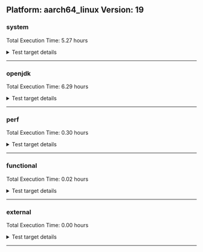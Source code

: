 ## Platform: aarch64_linux Version: 19 

###  system
 Total Execution Time:  5.27  hours
<details><summary>Test target details</summary>

| Test Name | Time |
| --- | --- |
| TestJlmRemoteThreadAuth_1 | 838683.00  ms|
| TestJlmRemoteThreadAuth_0 | 820062.00  ms|
| TestJlmRemoteThreadNoAuth_1 | 801241.00  ms|
| TestJlmRemoteThreadNoAuth_0 | 790780.00  ms|
| TestJlmRemoteMemoryAuth_1 | 722980.00  ms|
| TestJlmRemoteMemoryAuth_0 | 705609.00  ms|
| TestJlmRemoteMemoryNoAuth_1 | 704511.00  ms|
| TestJlmRemoteMemoryNoAuth_0 | 695542.00  ms|
| TestJlmRemoteClassAuth_1 | 686424.00  ms|
| MiniMix_aot_5m_0 | 685489.00  ms|
| TestJlmRemoteClassAuth_0 | 684746.00  ms|
| TestJlmRemoteClassNoAuth_1 | 670506.00  ms|
| TestJlmRemoteClassNoAuth_0 | 668965.00  ms|
| ConcurrentLoadTest_5m_0 | 349490.00  ms|
| MiniMix_5m_1 | 347890.00  ms|
| ConcurrentLoadTest_5m_1 | 347457.00  ms|
| MiniMix_5m_0 | 341226.00  ms|
| DBBLoadTest_5m_1 | 311968.00  ms|
| NioLoadTest_5m_0 | 311825.00  ms|
| NioLoadTest_5m_1 | 311576.00  ms|
| DBBLoadTest_5m_0 | 310888.00  ms|
| MathLoadTest_autosimd_5m_0 | 305070.00  ms|
| ClassLoadingTest_5m_0 | 304204.00  ms|
| LangLoadTest_5m_1 | 304058.00  ms|
| ClassLoadingTest_5m_1 | 304047.00  ms|
| MathLoadTest_all_5m_1 | 304030.00  ms|
| LambdaLoadTest_HS_5m_1 | 303965.00  ms|
| MauveMultiThrdLoad_5m_1 | 303902.00  ms|
| MathLoadTest_all_5m_0 | 303901.00  ms|
| LangLoadTest_5m_0 | 303885.00  ms|
| UtilLoadTest_5m_1 | 303873.00  ms|
| UtilLoadTest_5m_0 | 303871.00  ms|
| MauveMultiThrdLoad_5m_0 | 303780.00  ms|
| MathLoadTest_bigdecimal_5m_0 | 303738.00  ms|
| MathLoadTest_bigdecimal_5m_1 | 303682.00  ms|
| LambdaLoadTest_HS_5m_0 | 303589.00  ms|
| MathLoadTest_autosimd_5m_1 | 303313.00  ms|
| MauveSingleThrdLoad_HS_5m_1 | 274895.00  ms|
| MauveSingleInvocLoad_HS_5m_1 | 274823.00  ms|
| MauveSingleThrdLoad_HS_5m_0 | 274820.00  ms|
| MauveSingleInvocLoad_HS_5m_0 | 274817.00  ms|
| TestJlmRemoteNotifierProxyAuth_0 | 160461.00  ms|
| TestJlmRemoteNotifierProxyAuth_1 | 159200.00  ms|
| CLLoad_1 | 55227.00  ms|
| CLLoad_0 | 54908.00  ms|
| LockingLoadTest_1 | 34184.00  ms|
| LockingLoadTest_0 | 33946.00  ms|
| HCRLateAttachWorkload_previewEnabled_1 | 32354.00  ms|
| HCRLateAttachWorkload_previewEnabled_0 | 32081.00  ms|
| ParallelStreamsLoadTest_HS_1 | 22726.00  ms|
| ParallelStreamsLoadTest_HS_0 | 20419.00  ms|
| Jlink_ReqMod_1 | 10618.00  ms|
| Jlink_ReqMod_0 | 10068.00  ms|
| Jlink_AddMLimitM_1 | 9241.00  ms|
| Jlink_GenOpt_0 | 9161.00  ms|
| Jlink_AddMLimitM_0 | 9080.00  ms|
| Jlink_GenOpt_1 | 9022.00  ms|
| PatModImg_AppMod_1 | 6853.00  ms|
| PatModImg_PlatMod_0 | 6747.00  ms|
| PatModImg_Unex_0 | 6739.00  ms|
| PatModImg_Adv_0 | 6724.00  ms|
| PatModImg_AppMod_0 | 6722.00  ms|
| PatModImg_Adv_1 | 6679.00  ms|
| UpgModPath_Jar_0 | 6662.00  ms|
| PatModImg_PlatMod_1 | 6622.00  ms|
| UpgModPath_Jar_1 | 6539.00  ms|
| PatModImg_Unex_1 | 6478.00  ms|
| UpgModPath_JarImg_0 | 6441.00  ms|
| UpgModPath_Exp_0 | 6229.00  ms|
| CpMpJlink_0 | 6170.00  ms|
| UpgModPath_ExpImg_0 | 6144.00  ms|
| UpgModPath_JarImg_1 | 6120.00  ms|
| CpMpJlink_1 | 5983.00  ms|
| UpgModPath_ExpImg_1 | 5857.00  ms|
| CLTestImg_1 | 5842.00  ms|
| UpgModPath_Exp_1 | 5810.00  ms|
| CLTestImg_0 | 5708.00  ms|
| InternalAPIs_1 | 3818.00  ms|
| CpMpModJar_1 | 3761.00  ms|
| InternalAPIs_0 | 3760.00  ms|
| AutoMod_Impl1_1 | 3671.00  ms|
| AutoMod_Impl2_0 | 3641.00  ms|
| AutoMod2_1 | 3597.00  ms|
| AutoMod1_1 | 3568.00  ms|
| AutoMod2_0 | 3566.00  ms|
| PatMod_Adv_1 | 3557.00  ms|
| AutoMod1_0 | 3521.00  ms|
| AutoMod_Impl2_1 | 3482.00  ms|
| AutoMod_Impl1_0 | 3478.00  ms|
| AutoMod_Impl3_0 | 3440.00  ms|
| PatMod_AppMod_1 | 3423.00  ms|
| CpMpModJar_0 | 3395.00  ms|
| PatMod_Unex_0 | 3369.00  ms|
| PatMod_Adv_0 | 3365.00  ms|
| PatMod_PlatMod_1 | 3334.00  ms|
| PatMod_Unex_1 | 3326.00  ms|
| AutoMod_Impl3_1 | 3308.00  ms|
| PatMod_AppMod_0 | 3283.00  ms|
| PatMod_PlatMod_0 | 3169.00  ms|
| SLTest_1 | 2885.00  ms|
| SLTest_0 | 2707.00  ms|
| CpMpModJar2_1 | 2442.00  ms|
| CpMp3_0 | 2384.00  ms|
| CpMpModJar3_1 | 2381.00  ms|
| CpMpModJar2_0 | 2361.00  ms|
| CpMp3_1 | 2351.00  ms|
| CpMpModJar3_0 | 2304.00  ms|
| CLTest_1 | 2192.00  ms|
| CpMp2_1 | 2166.00  ms|
| CpMp_CpMp_0 | 2149.00  ms|
| CpMp_MP_0 | 2149.00  ms|
| CpMp_MP_1 | 2142.00  ms|
| CLTest_0 | 2055.00  ms|
| CpMp2_0 | 2047.00  ms|
| CpMp_CpMp_1 | 2027.00  ms|
| MachineInfo_0 | 542.00  ms|
| CLStressLayers_0 | 39.00  ms|
| CLStressCRI_1 | 39.00  ms|
| CLStressCRI_0 | 38.00  ms|
| CLStressLayers_1 | 38.00  ms|
| CLStressLayers_2 | 37.00  ms|
| CLStressCRI_2 | 37.00  ms|
| ExplMod_2 | 32.00  ms|
| ExplMod_1 | 31.00  ms|
| TestJlmLocal_0 | 31.00  ms|
| ExplMod_0 | 31.00  ms|
| TestJlmLocal_1 | 30.00  ms|
| TestJlmLocal_2 | 29.00  ms|
| JdiTest_1 | 29.00  ms|
| JdiTest_2 | 29.00  ms|
| CLLoad_2 | 28.00  ms|
| OAuthTest_0 | 27.00  ms|
| JdiTest_0 | 27.00  ms|
| ClassLoadingTest_5m_2 | 25.00  ms|
| AutoMod_Impl2_2 | 25.00  ms|
| MauveSingleInvocLoad_HS_5m_2 | 25.00  ms|
| TestJlmRemoteClassNoAuth_2 | 24.00  ms|
| TestJlmRemoteClassAuth_2 | 24.00  ms|
| CpMp3_2 | 24.00  ms|
| PatMod_Unex_2 | 24.00  ms|
| NioLoadTest_5m_2 | 24.00  ms|
| CpMp_CpMp_2 | 24.00  ms|
| AutoMod_Impl1_2 | 24.00  ms|
| CpMpModJar2_2 | 24.00  ms|
| UpgModPath_ExpImg_2 | 24.00  ms|
| PatModImg_PlatMod_2 | 24.00  ms|
| UpgModPath_Jar_2 | 24.00  ms|
| LambdaLoadTest_HS_5m_2 | 23.00  ms|
| AutoMod_Impl3_2 | 23.00  ms|
| CpMpJlink_2 | 23.00  ms|
| MathLoadTest_autosimd_5m_2 | 23.00  ms|
| CpMp2_2 | 23.00  ms|
| CpMp_MP_2 | 23.00  ms|
| TestJlmRemoteNotifierProxyAuth_2 | 23.00  ms|
| CpMpModJar3_2 | 23.00  ms|
| AutoMod1_2 | 23.00  ms|
| MathLoadTest_bigdecimal_5m_2 | 23.00  ms|
| TestJlmRemoteMemoryAuth_2 | 23.00  ms|
| PatMod_PlatMod_2 | 23.00  ms|
| PatModImg_AppMod_2 | 23.00  ms|
| CLTest_2 | 23.00  ms|
| UpgModPath_Exp_2 | 23.00  ms|
| MauveMultiThrdLoad_5m_2 | 23.00  ms|
| AutoMod2_2 | 23.00  ms|
| UpgModPath_JarImg_2 | 23.00  ms|
| PatModImg_Adv_2 | 23.00  ms|
| PatModImg_Unex_2 | 23.00  ms|
| InternalAPIs_2 | 23.00  ms|
| CpMpModJar_2 | 23.00  ms|
| Jlink_AddMLimitM_2 | 23.00  ms|
| SLTest_2 | 23.00  ms|
| ParallelStreamsLoadTest_HS_2 | 23.00  ms|
| TestJlmRemoteThreadNoAuth_2 | 22.00  ms|
| PatMod_Adv_2 | 22.00  ms|
| MauveSingleThrdLoad_HS_5m_2 | 22.00  ms|
| CLTestImg_2 | 22.00  ms|
| Jlink_ReqMod_2 | 22.00  ms|
| MathLoadTest_all_5m_2 | 22.00  ms|
| TestJlmRemoteMemoryNoAuth_2 | 22.00  ms|
| Jlink_GenOpt_2 | 22.00  ms|
| ConcurrentLoadTest_5m_2 | 22.00  ms|
| DBBLoadTest_5m_2 | 22.00  ms|
| PatMod_AppMod_2 | 22.00  ms|
| TestJlmRemoteThreadAuth_2 | 22.00  ms|
| LockingLoadTest_2 | 22.00  ms|
| LangLoadTest_5m_2 | 22.00  ms|
| MiniMix_5m_2 | 21.00  ms|
| UtilLoadTest_5m_2 | 21.00  ms|
| HCRLateAttachWorkload_previewEnabled_2 | 21.00  ms|
</details>

---

###  openjdk
 Total Execution Time:  6.29  hours
<details><summary>Test target details</summary>

| Test Name | Time |
| --- | --- |
| jdk_lang_1 | 1756104.00  ms|
| jdk_net_1 | 1427553.00  ms|
| jdk_net_0 | 1406646.00  ms|
| jvm_compiler_1 | 1211308.00  ms|
| jvm_compiler_0 | 1211115.00  ms|
| jdk_security3_0 | 1142422.00  ms|
| jdk_security3_1 | 1109784.00  ms|
| jdk_tools_0 | 870441.00  ms|
| jdk_tools_1 | 846578.00  ms|
| jdk_util_1 | 844929.00  ms|
| jdk_util_0 | 812080.00  ms|
| jdk_lang_0 | 755206.00  ms|
| jdk_nio_0 | 440952.00  ms|
| jdk_nio_1 | 438069.00  ms|
| jdk_jfr_1 | 388851.00  ms|
| jdk_jfr_0 | 373724.00  ms|
| jdk_vector_1 | 339232.00  ms|
| jdk_vector_0 | 334225.00  ms|
| hotspot_custom_1 | 319484.00  ms|
| hotspot_custom_0 | 318935.00  ms|
| jdk_jmx_1 | 288977.00  ms|
| jdk_jdi_0 | 281957.00  ms|
| jdk_jdi_1 | 279852.00  ms|
| jdk_jmx_0 | 275749.00  ms|
| jdk_beans_0 | 268842.00  ms|
| jdk_beans_1 | 263446.00  ms|
| jdk_other_0 | 202912.00  ms|
| jdk_security1_1 | 200804.00  ms|
| jdk_other_1 | 199538.00  ms|
| jdk_security1_0 | 197944.00  ms|
| jdk_foreign_1 | 179861.00  ms|
| jdk_foreign_0 | 179562.00  ms|
| hotspot_serviceability_jvmti_0 | 174757.00  ms|
| hotspot_serviceability_jvmti_1 | 174256.00  ms|
| jdk_security4_1 | 169845.00  ms|
| jdk_time_0 | 164415.00  ms|
| jdk_security4_0 | 163363.00  ms|
| jdk_time_1 | 159647.00  ms|
| jdk_rmi_0 | 148191.00  ms|
| jdk_rmi_1 | 145848.00  ms|
| jdk_imageio_0 | 136927.00  ms|
| jdk_imageio_1 | 135109.00  ms|
| jdk_management_1 | 131718.00  ms|
| jdk_management_0 | 131096.00  ms|
| jdk_security2_0 | 119817.00  ms|
| jdk_math_1 | 114197.00  ms|
| jdk_math_0 | 113512.00  ms|
| jdk_security2_1 | 113025.00  ms|
| jdk_io_0 | 81172.00  ms|
| jdk_text_0 | 79520.00  ms|
| jdk_text_1 | 79480.00  ms|
| jdk_io_1 | 78216.00  ms|
| jdk_instrument_1 | 77813.00  ms|
| jdk_instrument_0 | 77321.00  ms|
| jdk_svc_sanity_1 | 51692.00  ms|
| jdk_svc_sanity_0 | 49901.00  ms|
| jdk_custom_0 | 46211.00  ms|
| jdk_custom_1 | 45181.00  ms|
| jdk11_tier1_buffer_1 | 44800.00  ms|
| jdk11_tier1_buffer_0 | 43200.00  ms|
| runtime_nestmate_0 | 32987.00  ms|
| jdk_build_0 | 32875.00  ms|
| runtime_nestmate_1 | 32455.00  ms|
| jdk_build_1 | 29631.00  ms|
| jdk_security_infra_0 | 28031.00  ms|
| jdk_security_infra_1 | 26505.00  ms|
| jdk_foreign_native_0 | 23089.00  ms|
| jdk_foreign_native_1 | 22301.00  ms|
| jdk11_tier1_iso8859_0 | 21681.00  ms|
| jdk_native_sanity_0 | 21067.00  ms|
| jdk11_tier1_iso8859_1 | 20675.00  ms|
| jdk_native_sanity_1 | 20515.00  ms|
| jdk_lang_native_1 | 20112.00  ms|
| jdk_lang_native_0 | 19434.00  ms|
| jvm_native_sanity_1 | 16749.00  ms|
| jvm_native_sanity_0 | 16380.00  ms|
| langtools_custom_1 | 15316.00  ms|
| langtools_custom_0 | 15044.00  ms|
| jdk_awt_0 | 31.00  ms|
| jdk_awt_2 | 31.00  ms|
| jdk_math_2 | 30.00  ms|
| jdk11_tier1_iso8859_2 | 29.00  ms|
| jdk_swing_1 | 29.00  ms|
| jdk_svc_sanity_2 | 28.00  ms|
| jdk_foreign_native_2 | 28.00  ms|
| jdk_swing_2 | 28.00  ms|
| jdk_swing_0 | 28.00  ms|
| jdk_awt_1 | 28.00  ms|
| jdk_client_sanity_2 | 28.00  ms|
| jdk_util_2 | 27.00  ms|
| jdk_sound_0 | 27.00  ms|
| jdk_client_sanity_1 | 27.00  ms|
| jdk11_tier1_buffer_2 | 27.00  ms|
| jdk_lang_native_win_1 | 27.00  ms|
| jdk_lang_native_2 | 26.00  ms|
| jdk_lang_native_win_0 | 26.00  ms|
| jdk_lang_native_win_2 | 26.00  ms|
| jdk_2d_0 | 26.00  ms|
| jdk_sound_1 | 26.00  ms|
| jdk_sound_2 | 26.00  ms|
| jdk_jfc_demo_2 | 25.00  ms|
| jdk_foreign_2 | 25.00  ms|
| jdk_jfc_demo_0 | 25.00  ms|
| jdk_client_sanity_0 | 25.00  ms|
| jdk_jfc_demo_1 | 25.00  ms|
| jdk_lang_2 | 25.00  ms|
| jdk_jmx_2 | 24.00  ms|
| jdk_2d_2 | 24.00  ms|
| jdk_2d_1 | 24.00  ms|
| jdk_rmi_2 | 24.00  ms|
| jdk_security4_2 | 24.00  ms|
| jdk_text_2 | 23.00  ms|
| langtools_custom_2 | 23.00  ms|
| jdk_time_2 | 23.00  ms|
| jdk_net_2 | 23.00  ms|
| jdk_custom_2 | 23.00  ms|
| jdk_security2_2 | 23.00  ms|
| jdk_nio_2 | 23.00  ms|
| jdk_security1_2 | 23.00  ms|
| hotspot_serviceability_jvmti_2 | 22.00  ms|
| jdk_other_2 | 22.00  ms|
| jdk_management_2 | 22.00  ms|
| jdk_build_2 | 21.00  ms|
| jdk_vector_2 | 21.00  ms|
| jdk_security3_2 | 21.00  ms|
| jdk_security_infra_2 | 21.00  ms|
| jdk_native_sanity_2 | 21.00  ms|
| jvm_native_sanity_2 | 21.00  ms|
| jdk_jdi_2 | 21.00  ms|
| jdk_instrument_2 | 21.00  ms|
| jdk_io_2 | 20.00  ms|
| hotspot_custom_2 | 20.00  ms|
| runtime_nestmate_2 | 20.00  ms|
| jvm_compiler_2 | 20.00  ms|
| jdk_tools_2 | 19.00  ms|
| jdk_jfr_2 | 19.00  ms|
| jdk_imageio_2 | 19.00  ms|
| jdk_beans_2 | 18.00  ms|
</details>

---

###  perf
 Total Execution Time:  0.30  hours
<details><summary>Test target details</summary>

| Test Name | Time |
| --- | --- |
| renaissance-fj-kmeans_0 | 269737.00  ms|
| renaissance-future-genetic_0 | 229609.00  ms|
| renaissance-mnemonics_0 | 164501.00  ms|
| renaissance-par-mnemonics_0 | 126407.00  ms|
| renaissance-finagle-http_0 | 117521.00  ms|
| renaissance-philosophers_0 | 76411.00  ms|
| renaissance-scala-kmeans_0 | 28428.00  ms|
| dacapo-jython_0 | 18295.00  ms|
| dacapo-h2_0 | 18058.00  ms|
| dacapo-avrora_0 | 7964.00  ms|
| dacapo-sunflow_0 | 6209.00  ms|
| dacapo-xalan_0 | 6099.00  ms|
| dacapo-pmd_0 | 5178.00  ms|
| dacapo-fop_0 | 3788.00  ms|
| dacapo-luindex_0 | 3144.00  ms|
| renaissance-db-shootout_0 | 29.00  ms|
| renaissance-als_0 | 26.00  ms|
| renaissance-akka-uct_0 | 26.00  ms|
| dacapo-lusearch-fix_0 | 26.00  ms|
| renaissance-log-regression_0 | 26.00  ms|
| renaissance-finagle-chirper_0 | 26.00  ms|
| dacapo-tomcat_0 | 26.00  ms|
| renaissance-naive-bayes_0 | 25.00  ms|
| renaissance-gauss-mix_0 | 25.00  ms|
| renaissance-dec-tree_0 | 25.00  ms|
| renaissance-movie-lens_0 | 25.00  ms|
| renaissance-chi-square_0 | 25.00  ms|
| IdleMicrobenchmark_HS_0 | 20.00  ms|
</details>

---

###  functional
 Total Execution Time:  0.02  hours
<details><summary>Test target details</summary>

| Test Name | Time |
| --- | --- |
| MBCS_Tests_charsets_0 | 49116.00  ms|
| MBCS_Tests_codepoint_linux_0 | 5097.00  ms|
| SecurityTests_0 | 3691.00  ms|
| MBCS_Tests_unicode_linux_0 | 2886.00  ms|
| cmdLineTester_libpathTestRtfChild_0 | 1191.00  ms|
| MBCS_Tests_datetime_0 | 1110.00  ms|
| MBCS_Tests_datetime_formatter_0 | 1104.00  ms|
| MBCS_Tests_property_utf8_0 | 1028.00  ms|
| MBCS_Tests_language_tag_0 | 920.00  ms|
| Jep334Tests_0 | 874.00  ms|
| MBCS_Tests_new_jp_era_0 | 865.00  ms|
| IllegalAccessProtectedMethodTest_0 | 855.00  ms|
| Jep360Tests_0 | 815.00  ms|
| jsr292BootstrapTest_0 | 752.00  ms|
| Jep384Tests_0 | 729.00  ms|
| Jep371Tests_0 | 717.00  ms|
| RegularClassAndInterfaceFinalFieldTests_0 | 691.00  ms|
| StringIndentTests_0 | 689.00  ms|
| testXXArgumentTesting_0 | 644.00  ms|
| cmdLineTester_getPid_0 | 444.00  ms|
| MBCS_Tests_StAX_zh_TW_linux_0 | 148.00  ms|
| MBCS_Tests_StAX_ja_JP_linux_0 | 143.00  ms|
| MBCS_Tests_i18n_zh_CN_linux_0 | 139.00  ms|
| MBCS_Tests_StAX_ko_KR_linux_0 | 138.00  ms|
| MBCS_Tests_StAX_zh_CN_linux_0 | 133.00  ms|
| MBCS_Tests_locale_matching_zh_TW_linux_0 | 120.00  ms|
| MBCS_Tests_i18n_zh_TW_linux_0 | 118.00  ms|
| MBCS_Tests_i18n_ko_KR_linux_0 | 118.00  ms|
| MBCS_Tests_i18n_ja_JP_linux_0 | 116.00  ms|
| MBCS_Tests_locale_matching_ko_KR_linux_0 | 113.00  ms|
| MBCS_Tests_locale_matching_zh_CN_linux_0 | 112.00  ms|
| MBCS_Tests_locale_matching_ja_JP_linux_0 | 108.00  ms|
| MBCS_Tests_jdbc41_ko_KR_linux_0 | 91.00  ms|
| MBCS_Tests_urlclassloader_ko_KR_linux_0 | 88.00  ms|
| MBCS_Tests_compact_number_format_ja_JP_linux_0 | 79.00  ms|
| MBCS_Tests_compact_number_format_ko_KR_linux_0 | 78.00  ms|
| MBCS_Tests_scanner_ja_JP_linux_0 | 75.00  ms|
| MBCS_Tests_jaxp14_ko_KR_linux_0 | 74.00  ms|
| MBCS_Tests_jaxp14_zh_TW_linux_0 | 74.00  ms|
| MBCS_Tests_jaxp14_zh_CN_linux_0 | 73.00  ms|
| MBCS_Tests_jaxp14_ja_JP_linux_0 | 73.00  ms|
| MBCS_Tests_coin_ja_JP_linux_0 | 72.00  ms|
| MBCS_Tests_Compiler_ko_KR_linux_0 | 72.00  ms|
| MBCS_Tests_jdbc41_zh_TW_linux_0 | 71.00  ms|
| MBCS_Tests_record_zh_TW_linux_0 | 71.00  ms|
| MBCS_Tests_urlclassloader_ja_JP_linux_0 | 71.00  ms|
| MBCS_Tests_sealed_classes_ko_KR_linux_0 | 71.00  ms|
| MBCS_Tests_annotation_zh_TW_linux_0 | 71.00  ms|
| MBCS_Tests_file_ko_KR_linux_0 | 71.00  ms|
| MBCS_Tests_Compiler_ja_JP_linux_0 | 70.00  ms|
| MBCS_Tests_jdbc41_ja_JP_linux_0 | 70.00  ms|
| MBCS_Tests_nio_ko_KR_linux_0 | 70.00  ms|
| MBCS_Tests_regex_zh_CN_linux_0 | 69.00  ms|
| MBCS_Tests_env_ja_JP_linux_0 | 69.00  ms|
| MBCS_Tests_env_zh_TW_linux_0 | 69.00  ms|
| MBCS_Tests_IDN_zh_TW_linux_0 | 69.00  ms|
| MBCS_Tests_codepage_ja_JP_linux_0 | 69.00  ms|
| MBCS_Tests_text_blocks_ja_JP_linux_0 | 69.00  ms|
| MBCS_Tests_text_blocks_ko_KR_linux_0 | 69.00  ms|
| MBCS_Tests_urlclassloader_zh_CN_linux_0 | 69.00  ms|
| MBCS_Tests_coin_ko_KR_linux_0 | 69.00  ms|
| MBCS_Tests_switch_expressions_ja_JP_linux_0 | 69.00  ms|
| MBCS_Tests_pref_ja_JP_linux_0 | 69.00  ms|
| MBCS_Tests_IDN_zh_CN_linux_0 | 68.00  ms|
| MBCS_Tests_record_ko_KR_linux_0 | 68.00  ms|
| MBCS_Tests_nio_zh_TW_linux_0 | 68.00  ms|
| MBCS_Tests_annotation_ja_JP_linux_0 | 68.00  ms|
| MBCS_Tests_pref_zh_TW_linux_0 | 68.00  ms|
| MBCS_Tests_nio_zh_CN_linux_0 | 68.00  ms|
| MBCS_Tests_switch_expressions_ko_KR_linux_0 | 68.00  ms|
| MBCS_Tests_sealed_classes_ja_JP_linux_0 | 68.00  ms|
| MBCS_Tests_annotation_ko_KR_linux_0 | 68.00  ms|
| MBCS_Tests_regex_ko_KR_linux_0 | 68.00  ms|
| MBCS_Tests_coin_zh_CN_linux_0 | 68.00  ms|
| MBCS_Tests_regex_ja_JP_linux_0 | 68.00  ms|
| MBCS_Tests_pattern_matching_instanceof_ja_JP_linux_0 | 68.00  ms|
| MBCS_Tests_sealed_classes_zh_TW_linux_0 | 68.00  ms|
| MBCS_Tests_text_blocks_zh_CN_linux_0 | 67.00  ms|
| MBCS_Tests_compact_number_format_zh_CN_linux_0 | 67.00  ms|
| MBCS_Tests_IDN_ja_JP_linux_0 | 67.00  ms|
| MBCS_Tests_jdbc41_zh_CN_linux_0 | 67.00  ms|
| MBCS_Tests_annotation_zh_CN_linux_0 | 67.00  ms|
| MBCS_Tests_formatter_ja_JP_linux_0 | 67.00  ms|
| MBCS_Tests_record_ja_JP_linux_0 | 67.00  ms|
| MBCS_Tests_nio_KO_KR_aix_0 | 67.00  ms|
| MBCS_Tests_file_zh_CN_linux_0 | 67.00  ms|
| MBCS_Tests_env_ko_KR_linux_0 | 67.00  ms|
| MBCS_Tests_pattern_matching_instanceof_ko_KR_linux_0 | 67.00  ms|
| MBCS_Tests_nio_ja_JP_linux_0 | 67.00  ms|
| MBCS_Tests_switch_expressions_zh_TW_linux_0 | 66.00  ms|
| MBCS_Tests_pattern_matching_instanceof_zh_CN_linux_0 | 66.00  ms|
| MBCS_Tests_codepage_zh_TW_linux_0 | 66.00  ms|
| MBCS_Tests_codepage_ko_KR_linux_0 | 66.00  ms|
| MBCS_Tests_scanner_zh_TW_linux_0 | 66.00  ms|
| MBCS_Tests_record_zh_CN_linux_0 | 66.00  ms|
| MBCS_Tests_text_blocks_zh_TW_linux_0 | 66.00  ms|
| MBCS_Tests_pref_zh_CN_linux_0 | 66.00  ms|
| MBCS_Tests_urlclassloader_zh_TW_linux_0 | 66.00  ms|
| MBCS_Tests_Compiler_zh_TW_linux_0 | 66.00  ms|
| MBCS_Tests_env_zh_CN_linux_0 | 66.00  ms|
| MBCS_Tests_regex_zh_TW_linux_0 | 65.00  ms|
| MBCS_Tests_file_zh_TW_linux_0 | 65.00  ms|
| MBCS_Tests_switch_expressions_zh_CN_linux_0 | 65.00  ms|
| MBCS_Tests_scanner_ko_KR_linux_0 | 65.00  ms|
| MBCS_Tests_coin_zh_TW_linux_0 | 65.00  ms|
| MBCS_Tests_pref_ko_KR_linux_0 | 65.00  ms|
| MBCS_Tests_compact_number_format_zh_TW_linux_0 | 65.00  ms|
| MBCS_Tests_IDN_ko_KR_linux_0 | 65.00  ms|
| MBCS_Tests_codepage_zh_CN_linux_0 | 65.00  ms|
| MBCS_Tests_sealed_classes_zh_CN_linux_0 | 64.00  ms|
| MBCS_Tests_formatter_ko_KR_linux_0 | 64.00  ms|
| MBCS_Tests_Compiler_zh_CN_linux_0 | 64.00  ms|
| MBCS_Tests_file_ja_JP_linux_0 | 63.00  ms|
| MBCS_Tests_pattern_matching_instanceof_zh_TW_linux_0 | 63.00  ms|
| MBCS_Tests_scanner_zh_CN_linux_0 | 63.00  ms|
| MBCS_Tests_formatter_zh_TW_linux_0 | 62.00  ms|
| MBCS_Tests_formatter_zh_CN_linux_0 | 61.00  ms|
| vmLifecyleTests_0 | 31.00  ms|
| Jep397Tests_testSubClassOfSealedSuperFromDifferentPackageInSameNamedModule_0 | 31.00  ms|
| SyntheticGCWorkload_TestCase_0 | 31.00  ms|
| vmLifecyleTests_1 | 30.00  ms|
| vmLifecyleTests_4 | 30.00  ms|
| Jep397Tests_0 | 30.00  ms|
| vmLifecyleTests_5 | 29.00  ms|
| vmLifecyleTests_3 | 29.00  ms|
| Jep397Tests_testSubClassOfSealedSuperFromDifferentPackageInSameUnamedModule_0 | 29.00  ms|
| Jep397Tests_testSubClassOfSealedSuperFromDifferentModule_0 | 29.00  ms|
| MBCS_Tests_regex_ja_JP_aix_0 | 29.00  ms|
| vmLifecyleTests_2 | 28.00  ms|
| MBCS_Tests_locale_matching_JA_JP_aix_0 | 28.00  ms|
| MBCS_Tests_compact_number_format_ko_KR_aix_0 | 27.00  ms|
| MBCS_Tests_urlclassloader_tw_windows_0 | 27.00  ms|
| MBCS_Tests_switch_expressions_JA_JP_aix_0 | 25.00  ms|
| MBCS_Tests_text_blocks_KO_KR_aix_0 | 25.00  ms|
| MBCS_Tests_coin_cn_windows_0 | 25.00  ms|
| MBCS_Tests_nio_tw_windows_0 | 25.00  ms|
| MBCS_Tests_locale_matching_ko_windows_0 | 25.00  ms|
| MBCS_Tests_env_zh_CN_aix_0 | 25.00  ms|
| MBCS_Tests_sealed_classes_Zh_TW_aix_0 | 25.00  ms|
| MBCS_Tests_scanner_zh_CN_aix_0 | 25.00  ms|
| MBCS_Tests_pattern_matching_instanceof_Zh_CN_aix_0 | 25.00  ms|
| MBCS_Tests_regex_Zh_TW_aix_0 | 25.00  ms|
| MBCS_Tests_jdbc41_Zh_TW_aix_0 | 25.00  ms|
| MBCS_Tests_codepage_Ja_JP_aix_0 | 24.00  ms|
| MBCS_Tests_IDN_tw_windows_0 | 24.00  ms|
| MBCS_Tests_env_KO_KR_aix_0 | 24.00  ms|
| MBCS_Tests_urlclassloader_ZH_TW_aix_0 | 24.00  ms|
| MBCS_Tests_env_zh_TW_aix_0 | 24.00  ms|
| MBCS_Tests_nio_ko_windows_0 | 24.00  ms|
| MBCS_Tests_StAX_ja_windows_0 | 24.00  ms|
| MBCS_Tests_switch_expressions_ja_JP_aix_0 | 24.00  ms|
| MBCS_Tests_codepage_tw_windows_0 | 24.00  ms|
| MBCS_Tests_unicode_aix_0 | 24.00  ms|
| MBCS_Tests_annotation_Zh_TW_aix_0 | 24.00  ms|
| MBCS_Tests_locale_matching_windows_0 | 24.00  ms|
| MBCS_Tests_nio_ja_windows_0 | 24.00  ms|
| MBCS_Tests_codepage_ZH_CN_aix_0 | 24.00  ms|
| MBCS_Tests_nio_Ja_JP_aix_0 | 24.00  ms|
| MBCS_Tests_file_KO_KR.aix_0 | 24.00  ms|
| MBCS_Tests_switch_expressions_ko_KR_aix_0 | 24.00  ms|
| MBCS_Tests_scanner_ja_windows_0 | 24.00  ms|
| MBCS_Tests_annotation_zh_TW_aix_0 | 24.00  ms|
| MBCS_Tests_coin_ZH_TW_aix_0 | 24.00  ms|
| MBCS_Tests_formatter_ja_JP_aix_0 | 24.00  ms|
| MBCS_Tests_codepage_Zh_TW_aix_0 | 24.00  ms|
| MBCS_Tests_nio_cn_windows_0 | 24.00  ms|
| MBCS_Tests_scanner_Zh_CN_aix_0 | 24.00  ms|
| MBCS_Tests_record_Zh_CN_aix_0 | 24.00  ms|
| MBCS_Tests_IDN_ja_JP_aix_0 | 24.00  ms|
| MBCS_Tests_urlclassloader_Zh_TW_aix_0 | 24.00  ms|
| MBCS_Tests_jaxp14_ko_KR_aix_0 | 24.00  ms|
| MBCS_Tests_codepage_zh_CN_aix_0 | 24.00  ms|
| MBCS_Tests_annotation_ja_JP_aix_0 | 24.00  ms|
| MBCS_Tests_pref_Zh_CN_aix_0 | 24.00  ms|
| MBCS_Tests_pref_JA_JP_aix_0 | 24.00  ms|
| MBCS_Tests_compact_number_format_windows_0 | 24.00  ms|
| MBCS_Tests_pref_KO_KR_aix_0 | 24.00  ms|
| MBCS_Tests_codepage_ZH_TW_aix_0 | 24.00  ms|
| MBCS_Tests_env_ZH_TW_aix_0 | 24.00  ms|
| MBCS_Tests_codepage_JA_JP_aix_0 | 24.00  ms|
| MBCS_Tests_coin_ko_windows_0 | 24.00  ms|
| MBCS_Tests_pref_Ja_JP_aix_0 | 23.00  ms|
| MBCS_Tests_codepage_ja_JP_aix_0 | 23.00  ms|
| MBCS_Tests_jdbc41_ko_KR_aix_0 | 23.00  ms|
| MBCS_Tests_env_JA_JP_aix_0 | 23.00  ms|
| MBCS_Tests_urlclassloader_ko_KR_aix_0 | 23.00  ms|
| MBCS_Tests_env_ja_JP_aix_0 | 23.00  ms|
| MBCS_Tests_nio_ZH_CN_aix_0 | 23.00  ms|
| MBCS_Tests_coin_ja_JP_aix_0 | 23.00  ms|
| MBCS_Tests_pattern_matching_instanceof_ja_JP_aix_0 | 23.00  ms|
| MBCS_Tests_compact_number_format_JA_JP_aix_0 | 23.00  ms|
| MBCS_Tests_text_blocks_Zh_CN_aix_0 | 23.00  ms|
| MBCS_Tests_StAX_ja_JP_aix_0 | 23.00  ms|
| MBCS_Tests_coin_zh_TW_aix_0 | 23.00  ms|
| MBCS_Tests_coin_tw_windows_0 | 23.00  ms|
| MBCS_Tests_text_blocks_zh_TW_aix_0 | 23.00  ms|
| MBCS_Tests_i18n_Zh_TW_aix_0 | 23.00  ms|
| MBCS_Tests_text_blocks_ZH_TW_aix_0 | 23.00  ms|
| MBCS_Tests_nio_ja_JP_aix_0 | 23.00  ms|
| MBCS_Tests_i18n_zh_CN_aix_0 | 23.00  ms|
| MBCS_Tests_jaxp14_zh_CN_aix_0 | 23.00  ms|
| MBCS_Tests_sealed_classes_zh_TW_aix_0 | 23.00  ms|
| MBCS_Tests_pattern_matching_instanceof_ZH_CN_aix_0 | 23.00  ms|
| MBCS_Tests_jdbc41_tw_windows_0 | 23.00  ms|
| MBCS_Tests_codepage_Zh_CN_aix_0 | 23.00  ms|
| MBCS_Tests_text_blocks_zh_CN_aix_0 | 23.00  ms|
| MBCS_Tests_annotation_ko_KR_aix_0 | 23.00  ms|
| MBCS_Tests_StAX_windows_0 | 23.00  ms|
| MBCS_Tests_locale_matching_ja_windows_0 | 23.00  ms|
| MBCS_Tests_formatter_ZH_CN_aix_0 | 23.00  ms|
| MBCS_Tests_pref_zh_CN_aix_0 | 23.00  ms|
| MBCS_Tests_pattern_matching_instanceof_ko_KR_aix_0 | 23.00  ms|
| MBCS_Tests_coin_Zh_TW_aix_0 | 23.00  ms|
| MBCS_Tests_urlclassloader_ja_JP_aix_0 | 23.00  ms|
| MBCS_Tests_locale_matching_ZH_TW_aix_0 | 23.00  ms|
| MBCS_Tests_jdbc41_Ja_JP_aix_0 | 23.00  ms|
| MBCS_Tests_formatter_cn_windows_0 | 23.00  ms|
| MBCS_Tests_i18n_Zh_CN_aix_0 | 23.00  ms|
| MBCS_Tests_annotation_ZH_CN_aix_0 | 23.00  ms|
| MBCS_Tests_scanner_ZH_CN_aix_0 | 23.00  ms|
| MBCS_Tests_pattern_matching_instanceof_Ja_JP_aix_0 | 23.00  ms|
| MBCS_Tests_annotation_windows_0 | 23.00  ms|
| MBCS_Tests_pref_ZH_CN_aix_0 | 23.00  ms|
| MBCS_Tests_scanner_tw_windows_0 | 23.00  ms|
| MBCS_Tests_sealed_classes_ko_KR_aix_0 | 23.00  ms|
| MBCS_Tests_scanner_zh_TW_aix_0 | 23.00  ms|
| MBCS_Tests_pref_Zh_TW_aix_0 | 23.00  ms|
| MBCS_Tests_jdbc41_ZH_CN_aix_0 | 23.00  ms|
| MBCS_Tests_i18n_zh_TW_aix_0 | 23.00  ms|
| MBCS_Tests_record_ZH_TW_aix_0 | 23.00  ms|
| MBCS_Tests_file_ZH_TW.aix_0 | 23.00  ms|
| MBCS_Tests_pattern_matching_instanceof_ZH_TW_aix_0 | 23.00  ms|
| MBCS_Tests_locale_matching_tw_windows_0 | 23.00  ms|
| MBCS_Tests_nio_Zh_TW_aix_0 | 23.00  ms|
| MBCS_Tests_codepage_KO_KR_aix_0 | 23.00  ms|
| MBCS_Tests_switch_expressions_windows_0 | 23.00  ms|
| MBCS_Tests_env_Ja_JP_aix_0 | 23.00  ms|
| MBCS_Tests_coin_ko_KR_aix_0 | 23.00  ms|
| MBCS_Tests_i18n_JA_JP_aix_0 | 23.00  ms|
| MBCS_Tests_pattern_matching_instanceof_windows_0 | 23.00  ms|
| MBCS_Tests_Compiler_ja_JP_aix_0 | 23.00  ms|
| MBCS_Tests_StAX_ZH_CN_aix_0 | 23.00  ms|
| MBCS_Tests_jaxp14_ko_windows_0 | 23.00  ms|
| MBCS_Tests_regex_Zh_CN_aix_0 | 23.00  ms|
| MBCS_Tests_locale_matching_zh_TW_aix_0 | 23.00  ms|
| MBCS_Tests_record_JA_JP_aix_0 | 23.00  ms|
| MBCS_Tests_pref_ko_windows_0 | 23.00  ms|
| MBCS_Tests_formatter_Zh_CN_aix_0 | 23.00  ms|
| MBCS_Tests_nio_zh_TW_aix_0 | 23.00  ms|
| MBCS_Tests_annotation_ZH_TW_aix_0 | 23.00  ms|
| MBCS_Tests_pattern_matching_instanceof_Zh_TW_aix_0 | 23.00  ms|
| cmdLineTester_classesdbgddrext_zos_0 | 23.00  ms|
| MBCS_Tests_nio_JA_JP_aix_0 | 23.00  ms|
| MBCS_Tests_text_blocks_Ja_JP_aix_0 | 23.00  ms|
| MBCS_Tests_text_blocks_JA_JP_aix_0 | 23.00  ms|
| MBCS_Tests_StAX_ZH_TW_aix_0 | 23.00  ms|
| MBCS_Tests_switch_expressions_Ja_JP_aix_0 | 23.00  ms|
| MBCS_Tests_record_KO_KR_aix_0 | 23.00  ms|
| MBCS_Tests_urlclassloader_cn_windows_0 | 23.00  ms|
| MBCS_Tests_i18n_ko_KR_aix_0 | 23.00  ms|
| MBCS_Tests_pref_ja_JP_aix_0 | 23.00  ms|
| MBCS_Tests_coin_ja_windows_0 | 23.00  ms|
| MBCS_Tests_formatter_ZH_TW_aix_0 | 23.00  ms|
| MBCS_Tests_urlclassloader_JA_JP_aix_0 | 23.00  ms|
| MBCS_Tests_nio_Zh_CN_aix_0 | 23.00  ms|
| MBCS_Tests_pattern_matching_instanceof_zh_CN_aix_0 | 23.00  ms|
| MBCS_Tests_jdbc41_ja_JP_aix_0 | 23.00  ms|
| MBCS_Tests_env_windows_0 | 23.00  ms|
| MBCS_Tests_sealed_classes_Zh_CN_aix_0 | 23.00  ms|
| MBCS_Tests_annotation_zh_CN_aix_0 | 23.00  ms|
| MBCS_Tests_file_windows_0 | 23.00  ms|
| MBCS_Tests_IDN_zh_CN_aix_0 | 23.00  ms|
| MBCS_Tests_jaxp14_Zh_CN_aix_0 | 23.00  ms|
| MBCS_Tests_compact_number_format_ja_JP_aix_0 | 23.00  ms|
| MBCS_Tests_compact_number_format_Zh_TW_aix_0 | 23.00  ms|
| MBCS_Tests_nio_ZH_TW_aix_0 | 23.00  ms|
| MBCS_Tests_formatter_Zh_TW_aix_0 | 23.00  ms|
| MBCS_Tests_nio_ko_KR_aix_0 | 23.00  ms|
| MBCS_Tests_jaxp14_Ja_JP_aix_0 | 23.00  ms|
| MBCS_Tests_locale_matching_Zh_TW_aix_0 | 23.00  ms|
| MBCS_Tests_codepoint_windows_0 | 23.00  ms|
| testExample_0 | 22.00  ms|
| MBCS_Tests_file_Zh_CN.aix_0 | 22.00  ms|
| MBCS_Tests_formatter_zh_TW_aix_0 | 22.00  ms|
| MBCS_Tests_formatter_ko_windows_0 | 22.00  ms|
| MBCS_Tests_unicode_windows_0 | 22.00  ms|
| MBCS_Tests_urlclassloader_ja_windows_0 | 22.00  ms|
| MBCS_Tests_jdbc41_Zh_CN_aix_0 | 22.00  ms|
| MBCS_Tests_switch_expressions_Zh_CN_aix_0 | 22.00  ms|
| MBCS_Tests_i18n_ja_JP_aix_0 | 22.00  ms|
| MBCS_Tests_urlclassloader_windows_0 | 22.00  ms|
| MBCS_Tests_text_blocks_windows_0 | 22.00  ms|
| MBCS_Tests_IDN_windows_0 | 22.00  ms|
| MBCS_Tests_Compiler_ko_KR_aix_0 | 22.00  ms|
| MBCS_Tests_pattern_matching_instanceof_JA_JP_aix_0 | 22.00  ms|
| MBCS_Tests_text_blocks_ko_KR_aix_0 | 22.00  ms|
| MBCS_Tests_codepage_cn_windows_0 | 22.00  ms|
| MBCS_Tests_urlclassloader_Ja_JP_aix_0 | 22.00  ms|
| MBCS_Tests_regex_ja_windows_0 | 22.00  ms|
| MBCS_Tests_record_zh_TW_aix_0 | 22.00  ms|
| MBCS_Tests_urlclassloader_zh_CN_aix_0 | 22.00  ms|
| MBCS_Tests_formatter_KO_KR_aix_0 | 22.00  ms|
| MBCS_Tests_annotation_Zh_CN_aix_0 | 22.00  ms|
| MBCS_Tests_record_ja_JP_aix_0 | 22.00  ms|
| MBCS_Tests_regex_ko_KR_aix_0 | 22.00  ms|
| MBCS_Tests_Compiler_zh_TW_aix_0 | 22.00  ms|
| MBCS_Tests_switch_expressions_zh_CN_aix_0 | 22.00  ms|
| MBCS_Tests_regex_windows_0 | 22.00  ms|
| MBCS_Tests_regex_ZH_CN_aix_0 | 22.00  ms|
| MBCS_Tests_jaxp14_KO_KR_aix_0 | 22.00  ms|
| MBCS_Tests_scanner_cn_windows_0 | 22.00  ms|
| MBCS_Tests_sealed_classes_ja_JP_aix_0 | 22.00  ms|
| MBCS_Tests_coin_Ja_JP_aix_0 | 22.00  ms|
| MBCS_Tests_record_Zh_TW_aix_0 | 22.00  ms|
| MBCS_Tests_annotation_KO_KR_aix_0 | 22.00  ms|
| MBCS_Tests_formatter_JA_JP_aix_0 | 22.00  ms|
| MBCS_Tests_nio_zh_CN_aix_0 | 22.00  ms|
| MBCS_Tests_IDN_cn_windows_0 | 22.00  ms|
| MBCS_Tests_i18n_ZH_TW_aix_0 | 22.00  ms|
| MBCS_Tests_StAX_cn_windows_0 | 22.00  ms|
| MBCS_Tests_IDN_KO_KR_aix_0 | 22.00  ms|
| MBCS_Tests_jdbc41_KO_KR_aix_0 | 22.00  ms|
| MBCS_Tests_urlclassloader_ko_windows_0 | 22.00  ms|
| MBCS_Tests_pattern_matching_instanceof_KO_KR_aix_0 | 22.00  ms|
| MBCS_Tests_compact_number_format_ZH_CN_aix_0 | 22.00  ms|
| MBCS_Tests_jdbc41_cn_windows_0 | 22.00  ms|
| MBCS_Tests_locale_matching_ko_KR_aix_0 | 22.00  ms|
| MBCS_Tests_jdbc41_zh_CN_aix_0 | 22.00  ms|
| MBCS_Tests_text_blocks_Zh_TW_aix_0 | 22.00  ms|
| MBCS_Tests_record_Ja_JP_aix_0 | 22.00  ms|
| MBCS_Tests_scanner_JA_JP_aix_0 | 22.00  ms|
| MBCS_Tests_StAX_Zh_TW_aix_0 | 22.00  ms|
| MBCS_Tests_sealed_classes_zh_CN_aix_0 | 22.00  ms|
| MBCS_Tests_pattern_matching_instanceof_zh_TW_aix_0 | 22.00  ms|
| MBCS_Tests_scanner_Ja_JP_aix_0 | 22.00  ms|
| MBCS_Tests_regex_ko_windows_0 | 22.00  ms|
| MBCS_Tests_pref_ko_KR_aix_0 | 22.00  ms|
| MBCS_Tests_i18n_windows_0 | 22.00  ms|
| MBCS_Tests_jdbc41_zh_TW_aix_0 | 22.00  ms|
| MBCS_Tests_compact_number_format_KO_KR_aix_0 | 22.00  ms|
| MBCS_Tests_jaxp14_windows_0 | 22.00  ms|
| MBCS_Tests_file_ko_KR.aix_0 | 22.00  ms|
| MBCS_Tests_locale_matching_ZH_CN_aix_0 | 22.00  ms|
| MBCS_Tests_regex_ZH_TW_aix_0 | 22.00  ms|
| MBCS_Tests_IDN_Ja_JP_aix_0 | 22.00  ms|
| MBCS_Tests_i18n_KO_KR_aix_0 | 22.00  ms|
| MBCS_Tests_jaxp14_ZH_CN_aix_0 | 22.00  ms|
| MBCS_Tests_file_zh_CN.aix_0 | 22.00  ms|
| MBCS_Tests_Compiler_ZH_CN_aix_0 | 22.00  ms|
| MBCS_Tests_scanner_windows_0 | 22.00  ms|
| MBCS_Tests_switch_expressions_Zh_TW_aix_0 | 22.00  ms|
| MBCS_Tests_env_ko_KR_aix_0 | 22.00  ms|
| MBCS_Tests_IDN_ZH_TW_aix_0 | 22.00  ms|
| MBCS_Tests_codepage_windows_0 | 22.00  ms|
| MBCS_Tests_coin_ZH_CN_aix_0 | 22.00  ms|
| MBCS_Tests_formatter_ko_KR_aix_0 | 22.00  ms|
| MBCS_Tests_compact_number_format_ZH_TW_aix_0 | 22.00  ms|
| MBCS_Tests_regex_zh_TW_aix_0 | 22.00  ms|
| MBCS_Tests_codepage_zh_TW_aix_0 | 22.00  ms|
| MBCS_Tests_nio_windows_0 | 22.00  ms|
| MBCS_Tests_jaxp14_ja_JP_aix_0 | 22.00  ms|
| MBCS_Tests_urlclassloader_Zh_CN_aix_0 | 22.00  ms|
| MBCS_Tests_switch_expressions_ZH_CN_aix_0 | 22.00  ms|
| MBCS_Tests_codepoint_aix_0 | 22.00  ms|
| MBCS_Tests_regex_Ja_JP_aix_0 | 22.00  ms|
| MBCS_Tests_scanner_ko_windows_0 | 22.00  ms|
| MBCS_Tests_jdbc41_ko_windows_0 | 22.00  ms|
| MBCS_Tests_formatter_Ja_JP_aix_0 | 22.00  ms|
| MBCS_Tests_annotation_Ja_JP_aix_0 | 22.00  ms|
| MBCS_Tests_IDN_Zh_TW_aix_0 | 22.00  ms|
| MBCS_Tests_i18n_ZH_CN_aix_0 | 22.00  ms|
| MBCS_Tests_compact_number_format_Ja_JP_aix_0 | 22.00  ms|
| MBCS_Tests_IDN_zh_TW_aix_0 | 22.00  ms|
| MBCS_Tests_StAX_Ja_JP_aix_0 | 22.00  ms|
| MBCS_Tests_file_ko_windows_0 | 22.00  ms|
| MBCS_Tests_compact_number_format_Zh_CN_aix_0 | 22.00  ms|
| MBCS_Tests_switch_expressions_zh_TW_aix_0 | 22.00  ms|
| MBCS_Tests_locale_matching_ja_JP_aix_0 | 22.00  ms|
| MBCS_Tests_scanner_ZH_TW_aix_0 | 22.00  ms|
| MBCS_Tests_codepage_ja_windows_0 | 22.00  ms|
| MBCS_Tests_Compiler_KO_KR_aix_0 | 22.00  ms|
| MBCS_Tests_IDN_ko_windows_0 | 22.00  ms|
| MBCS_Tests_IDN_JA_JP_aix_0 | 22.00  ms|
| MBCS_Tests_Compiler_windows_0 | 22.00  ms|
| MBCS_Tests_env_Zh_CN_aix_0 | 22.00  ms|
| MBCS_Tests_jaxp14_zh_TW_aix_0 | 22.00  ms|
| MBCS_Tests_scanner_KO_KR_aix_0 | 22.00  ms|
| MBCS_Tests_StAX_zh_CN_aix_0 | 22.00  ms|
| MBCS_Tests_regex_tw_windows_0 | 22.00  ms|
| MBCS_Tests_file_Ja_JP.aix_0 | 22.00  ms|
| MBCS_Tests_jdbc41_JA_JP_aix_0 | 22.00  ms|
| MBCS_Tests_file_JA_JP.aix_0 | 22.00  ms|
| MBCS_Tests_formatter_windows_0 | 22.00  ms|
| MBCS_Tests_urlclassloader_zh_TW_aix_0 | 22.00  ms|
| MBCS_Tests_record_windows_0 | 22.00  ms|
| MBCS_Tests_record_ko_KR_aix_0 | 22.00  ms|
| MBCS_Tests_pref_ja_windows_0 | 21.00  ms|
| MBCS_Tests_i18n_Ja_JP_aix_0 | 21.00  ms|
| MBCS_Tests_sealed_classes_KO_KR_aix_0 | 21.00  ms|
| MBCS_Tests_text_blocks_ja_JP_aix_0 | 21.00  ms|
| MBCS_Tests_jaxp14_Zh_TW_aix_0 | 21.00  ms|
| MBCS_Tests_locale_matching_KO_KR_aix_0 | 21.00  ms|
| MBCS_Tests_annotation_JA_JP_aix_0 | 21.00  ms|
| MBCS_Tests_Compiler_ZH_TW_aix_0 | 21.00  ms|
| MBCS_Tests_record_zh_CN_aix_0 | 21.00  ms|
| MBCS_Tests_Compiler_zh_CN_aix_0 | 21.00  ms|
| MBCS_Tests_formatter_tw_windows_0 | 21.00  ms|
| MBCS_Tests_IDN_ko_KR_aix_0 | 21.00  ms|
| MBCS_Tests_regex_JA_JP_aix_0 | 21.00  ms|
| MBCS_Tests_sealed_classes_ZH_CN_aix_0 | 21.00  ms|
| MBCS_Tests_jaxp14_JA_JP_aix_0 | 21.00  ms|
| MBCS_Tests_file_ja_JP.aix_0 | 21.00  ms|
| MBCS_Tests_IDN_Zh_CN_aix_0 | 21.00  ms|
| MBCS_Tests_StAX_tw_windows_0 | 21.00  ms|
| MBCS_Tests_StAX_ko_windows_0 | 21.00  ms|
| MBCS_Tests_formatter_ja_windows_0 | 21.00  ms|
| MBCS_Tests_file_zh_TW.aix_0 | 21.00  ms|
| MBCS_Tests_urlclassloader_ZH_CN_aix_0 | 21.00  ms|
| MBCS_Tests_env_Zh_TW_aix_0 | 21.00  ms|
| MBCS_Tests_coin_JA_JP_aix_0 | 21.00  ms|
| MBCS_Tests_file_tw_windows_0 | 21.00  ms|
| MBCS_Tests_text_blocks_ZH_CN_aix_0 | 21.00  ms|
| MBCS_Tests_switch_expressions_KO_KR_aix_0 | 21.00  ms|
| MBCS_Tests_jdbc41_ZH_TW_aix_0 | 21.00  ms|
| MBCS_Tests_IDN_ja_windows_0 | 21.00  ms|
| MBCS_Tests_urlclassloader_KO_KR_aix_0 | 21.00  ms|
| MBCS_Tests_locale_matching_Ja_JP_aix_0 | 21.00  ms|
| MBCS_Tests_StAX_KO_KR_aix_0 | 21.00  ms|
| MBCS_Tests_locale_matching_cn_windows_0 | 21.00  ms|
| MBCS_Tests_pref_zh_TW_aix_0 | 21.00  ms|
| MBCS_Tests_scanner_ko_KR_aix_0 | 21.00  ms|
| MBCS_Tests_Compiler_Zh_CN_aix_0 | 21.00  ms|
| MBCS_Tests_pref_tw_windows_0 | 21.00  ms|
| MBCS_Tests_StAX_ko_KR_aix_0 | 21.00  ms|
| MBCS_Tests_coin_zh_CN_aix_0 | 21.00  ms|
| MBCS_Tests_pref_cn_windows_0 | 21.00  ms|
| MBCS_Tests_StAX_zh_TW_aix_0 | 21.00  ms|
| MBCS_Tests_formatter_zh_CN_aix_0 | 21.00  ms|
| MBCS_Tests_Compiler_Zh_TW_aix_0 | 21.00  ms|
| MBCS_Tests_scanner_ja_JP_aix_0 | 21.00  ms|
| MBCS_Tests_file_ZH_CN.aix_0 | 21.00  ms|
| MBCS_Tests_env_ZH_CN_aix_0 | 21.00  ms|
| MBCS_Tests_record_ZH_CN_aix_0 | 21.00  ms|
| MBCS_Tests_jdbc41_ja_windows_0 | 21.00  ms|
| MBCS_Tests_pref_windows_0 | 21.00  ms|
| MBCS_Tests_file_cn_windows_0 | 21.00  ms|
| MBCS_Tests_IDN_ZH_CN_aix_0 | 21.00  ms|
| MBCS_Tests_codepage_ko_KR_aix_0 | 21.00  ms|
| MBCS_Tests_jaxp14_cn_windows_0 | 21.00  ms|
| MBCS_Tests_Compiler_JA_JP_aix_0 | 21.00  ms|
| MBCS_Tests_regex_cn_windows_0 | 21.00  ms|
| MBCS_Tests_scanner_Zh_TW_aix_0 | 21.00  ms|
| MBCS_Tests_coin_Zh_CN_aix_0 | 21.00  ms|
| MBCS_Tests_sealed_classes_JA_JP_aix_0 | 21.00  ms|
| MBCS_Tests_locale_matching_Zh_CN_aix_0 | 21.00  ms|
| MBCS_Tests_compact_number_format_zh_TW_aix_0 | 21.00  ms|
| MBCS_Tests_pref_ZH_TW_aix_0 | 21.00  ms|
| MBCS_Tests_file_ja_windows_0 | 20.00  ms|
| MBCS_Tests_StAX_JA_JP_aix_0 | 20.00  ms|
| MBCS_Tests_sealed_classes_ZH_TW_aix_0 | 20.00  ms|
| MBCS_Tests_sealed_classes_windows_0 | 20.00  ms|
| MBCS_Tests_regex_zh_CN_aix_0 | 20.00  ms|
| MBCS_Tests_jaxp14_ZH_TW_aix_0 | 20.00  ms|
| MBCS_Tests_file_Zh_TW.aix_0 | 20.00  ms|
| MBCS_Tests_regex_KO_KR_aix_0 | 20.00  ms|
| MBCS_Tests_switch_expressions_ZH_TW_aix_0 | 20.00  ms|
| MBCS_Tests_jdbc41_windows_0 | 20.00  ms|
| MBCS_Tests_Compiler_Ja_JP_aix_0 | 20.00  ms|
| MBCS_Tests_codepage_ko_windows_0 | 20.00  ms|
| MBCS_Tests_coin_windows_0 | 20.00  ms|
| MBCS_Tests_jaxp14_tw_windows_0 | 20.00  ms|
| MBCS_Tests_StAX_Zh_CN_aix_0 | 20.00  ms|
| MBCS_Tests_compact_number_format_zh_CN_aix_0 | 20.00  ms|
| MBCS_Tests_jaxp14_ja_windows_0 | 20.00  ms|
| MBCS_Tests_sealed_classes_Ja_JP_aix_0 | 20.00  ms|
| MBCS_Tests_locale_matching_zh_CN_aix_0 | 19.00  ms|
| MBCS_Tests_coin_KO_KR_aix_0 | 19.00  ms|
</details>

---

###  external
 Total Execution Time:  0.00  hours
<details><summary>Test target details</summary>

| Test Name | Time |
| --- | --- |
</details>

---
